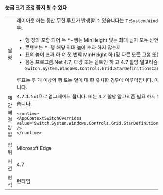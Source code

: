 ### <a name="resizing-a-grid-can-hang"></a>눈금 크기 조정 중지 될 수 있다

|   |   |
|---|---|
|설명|레이아웃 하는 동안 무한 루프가 발생할 수 있습니다는 <code>T:System.Windows.Controls.Grid</code> 다음과 같은 경우:<ul><li>행 정의 포함 되어 두 *-행는 MinHeight 및는 최대 높이 모두 선언 합니다.</li><li>콘텐츠는 *-행 해당 최대 높이 초과 하지 않는지</li><li>표의 높이 초과 하 여 첫 번째 MinHeight 하 (및 다른 모든 고정 또는 자동으로 행)</li><li>응용 프로그램.Net 4.7, 대상 또는 옵트인 하 고 4.7 할당 알고리즘을 설정 하 여 <code>Switch.System.Windows.Controls.Grid.StarDefinitionsCanExceedAvailableSpace=false</code></li></ul>루프는 두 개 이상의 행 또는 열에 대 한 유사한 경우에 이루어집니다. 이 문제는.Net 4.7.1에서에서 해결 됩니다.|
|제안 해결 방법|4.7.1.Net으로 업그레이드 합니다.  또는 4.7 할당 알고리즘 필요 하지 않으면 다음 구성 설정을 사용할 수 있습니다.<pre><code class="language-xml">&lt;runtime&gt;&#13;&#10;&lt;AppContextSwitchOverrides value=&quot;Switch.System.Windows.Controls.Grid.StarDefinitionsCanExceedAvailableSpace=true&quot; /&gt;&#13;&#10;&lt;/runtime&gt;&#13;&#10;</code></pre>|
|범위|Microsoft Edge|
|버전|4.7|
|형식|런타임|

